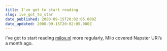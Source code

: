 ```yaml
---
title: I've got to start reading
slug: ive_got_to_star
date_published: 2000-09-15T20:02:05.000Z
date_updated: 2000-09-15T20:02:05.000Z
---
```


I’ve got to start reading [milov.nl](http://milov.nl/?date=0008#e000815) more regularly, Milo covered Napster URI’s a month ago.
